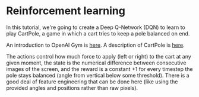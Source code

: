 # Reinforcement learning
In this tutorial, we're going to create a Deep Q-Network (DQN) to learn to play CartPole, a game in which a cart tries to keep a pole balanced on end.

An introduction to OpenAI Gym is [here](https://gym.openai.com/docs/).
A description of CartPole is [here](https://gym.openai.com/envs/CartPole-v0/).

The actions control how much force to apply (left or right) to the cart at any given moment, the state is the numerical difference between consecutive images of the screen, and the reward is a constant +1 for every timestep the pole stays balanced (angle from vertical below some threshold). There is a good deal of feature engineering that can be done here (like using the provided angles and positions rather than raw pixels).